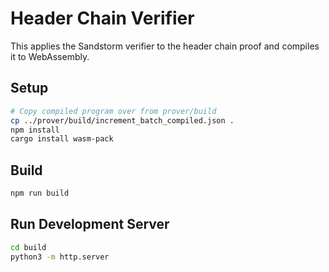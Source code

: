 # Header Chain Verifier
This applies the Sandstorm verifier to the header chain proof and compiles it to WebAssembly.

## Setup
```sh
# Copy compiled program over from prover/build
cp ../prover/build/increment_batch_compiled.json .
npm install
cargo install wasm-pack
```

## Build 
```sh
npm run build
```

## Run Development Server 
```sh
cd build
python3 -m http.server
```
